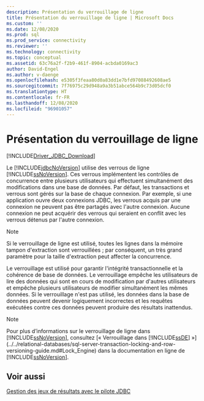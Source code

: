 ```yaml
---
description: Présentation du verrouillage de ligne
title: Présentation du verrouillage de ligne | Microsoft Docs
ms.custom: ''
ms.date: 12/08/2020
ms.prod: sql
ms.prod_service: connectivity
ms.reviewer: ''
ms.technology: connectivity
ms.topic: conceptual
ms.assetid: 63c76a2f-f2b9-461f-8904-acbda0169ac3
author: David-Engel
ms.author: v-daenge
ms.openlocfilehash: e5305f3feaa80d0a83dd1e7bfd97088492608ae5
ms.sourcegitcommit: 7f76975c29d948a9a3b51abce564b9c73d05dcf0
ms.translationtype: HT
ms.contentlocale: fr-FR
ms.lasthandoff: 12/08/2020
ms.locfileid: "96901057"
---
```

# <a name="understanding-row-locking"></a>Présentation du verrouillage de ligne

[!INCLUDE[Driver_JDBC_Download](../../includes/driver_jdbc_download.md)]

Le [!INCLUDE[jdbcNoVersion](../../includes/jdbcnoversion_md.md)] utilise des verrous de ligne [!INCLUDE[ssNoVersion](../../includes/ssnoversion-md.md)]. Ces verrous implémentent les contrôles de concurrence entre plusieurs utilisateurs qui effectuent simultanément des modifications dans une base de données. Par défaut, les transactions et verrous sont gérés sur la base de chaque connexion. Par exemple, si une application ouvre deux connexions JDBC, les verrous acquis par une connexion ne peuvent pas être partagés avec l'autre connexion. Aucune connexion ne peut acquérir des verrous qui seraient en conflit avec les verrous détenus par l'autre connexion.

> [!NOTE]  
> Si le verrouillage de ligne est utilisé, toutes les lignes dans la mémoire tampon d'extraction sont verrouillées ; par conséquent, un très grand paramètre pour la taille d'extraction peut affecter la concurrence.

Le verrouillage est utilisé pour garantir l'intégrité transactionnelle et la cohérence de base de données. Le verrouillage empêche les utilisateurs de lire des données qui sont en cours de modification par d'autres utilisateurs et empêche plusieurs utilisateurs de modifier simultanément les mêmes données. Si le verrouillage n'est pas utilisé, les données dans la base de données peuvent devenir logiquement incorrectes et les requêtes exécutées contre ces données peuvent produire des résultats inattendus.

> [!NOTE]  
> Pour plus d’informations sur le verrouillage de ligne dans [!INCLUDE[ssNoVersion](../../includes/ssnoversion-md.md)], consultez [« Verrouillage dans [!INCLUDE[ssDE](../../includes/ssde_md.md)] »](../../relational-databases/sql-server-transaction-locking-and-row-versioning-guide.md#Lock_Engine) dans la documentation en ligne de [!INCLUDE[ssNoVersion](../../includes/ssnoversion-md.md)].

## <a name="see-also"></a>Voir aussi

[Gestion des jeux de résultats avec le pilote JDBC](../../connect/jdbc/managing-result-sets-with-the-jdbc-driver.md)
